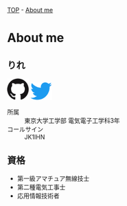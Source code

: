 [TOP](/) - [About me](/about)

# About me

## りれ

<a href="https://github.com/rire-ihn"><img width="50" src="/assets/icons/github.png" alt="GitHub@rire-ihn" title="GitHub@rire-ihn"/></a>
<a href="https://twitter.com/rire_07"><img width="50" src="/assets/icons/twitter.png" alt="Twitter@rire_07" title="Twitter@rire_07"/></a>

<dl>
  <dt>所属</dt><dd>東京大学工学部 電気電子工学科3年</dd>
  <dt>コールサイン</dt><dd>JK1IHN</dd>
</dl>

## 資格

- 第一級アマチュア無線技士
- 第二種電気工事士
- 応用情報技術者
